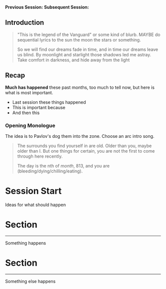 **Previous Session:**
**Subsequent Session:**
## Introduction
> "This is the legend of the Vanguard" or some kind of blurb. MAYBE do sequential lyrics to the sun the moon the stars or something.
> 
> So we will find our dreams fade in time, and in time our dreams leave us blind. By moonlight and starlight those shadows led me astray. Take comfort in darkness, and hide away from the light

## Recap
**Much has happened** these past months, too much to tell now, but here is what is most important.
- Last session these things happened
- This is important because
- And then this

### Opening Monologue
The idea is to Pavlov's dog them into the zone. Choose an arc intro song.

> The surrounds you find yourself in are old. Older than you, maybe older than I. But one things for certain, you are not the first to come through here recently.
> 
> The day is the nth of *month*, 813, and you are (bleeding/dying/chilling/eating).


# Session Start
Ideas for what should happen


# Section
---
Something happens


# Section
---
Something else happens

